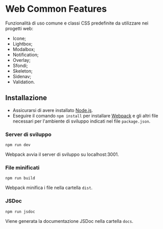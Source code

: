 # Web Common Features

Funzionalità di uso comune e classi CSS predefinite da utilizzare nei progetti web:
- Icone;
- Lightbox;
- Modalbox;
- Notification;
- Overlay;
- Sfondi;
- Skeleton;
- Sidenav;
- Validation.

## Installazione

- Assicurarsi di avere installato [Node.js](http://nodejs.org/).
- Eseguire il comando `npm install` per installare [Webpack](https://webpack.js.org/guides/installation/#root) e gli altri file necessari per l'ambiente di sviluppo indicati nel file `package.json`.

### Server di sviluppo

```
npm run dev
```

Webpack avvia il server di sviluppo su localhost:3001.

### File minificati

```
npm run build
```

Webpack minifica i file nella cartella `dist`.

### JSDoc

```
npm run jsdoc
```

Viene generata la documentazione JSDoc nella cartella `docs`.
